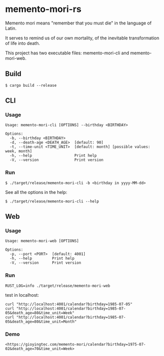 # memento-mori-rs

Memento mori means "remember that you must die" in the language of Latin. 

It serves to remind us of our own mortality, of the inevitable transformation of life into death.

This project has two executable files: memento-mori-cli and memento-mori-web.

## Build
```
$ cargo build --release
```

## CLI

### Usage
```
Usage: memento-mori-cli [OPTIONS] --birthday <BIRTHDAY>

Options:
  -b, --birthday <BIRTHDAY>
  -d, --death-age <DEATH_AGE>  [default: 90]
  -t, --time-unit <TIME_UNIT>  [default: month] [possible values: week, month]
  -h, --help                   Print help
  -V, --version                Print version
```

### Run
```
$ ./target/release/memento-mori-cli -b <birthday in yyyy-MM-dd>
```

See all the options in the help:
```
$ ./target/release/memento-mori-cli --help
```

## Web

### Usage
```
Usage: memento-mori-web [OPTIONS]

Options:
  -p, --port <PORT>  [default: 4001]
  -h, --help         Print help
  -V, --version      Print version
```

### Run
```
RUST_LOG=info ./target/release/memento-mori-web
```
test in localhost:
```
curl "http://localhost:4001/calendar?birthday=1985-07-05"
curl "http://localhost:4001/calendar?birthday=1985-07-05&death_age=80&time_unit=Week"
curl "http://localhost:4001/calendar?birthday=1985-07-05&death_age=80&time_unit=Month"
```

### Demo
```
<https://gioyingtec.com/memento-mori/calendar?birthday=1975-07-02&death_age=70&time_unit=Week>
```
